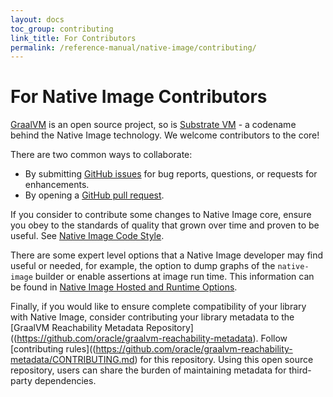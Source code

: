 ```yaml
---
layout: docs
toc_group: contributing
link_title: For Contributors
permalink: /reference-manual/native-image/contributing/
---
```


# For Native Image Contributors

[GraalVM](https://github.com/oracle/graal/) is an open source project, so is [Substrate VM](https://github.com/oracle/graal/tree/master/substratevm) - a codename behind the Native Image technology.
We welcome contributors to the core!

There are two common ways to collaborate:

- By submitting [GitHub issues](https://github.com/oracle/graal/issues) for bug reports, questions, or requests for enhancements.
- By opening a [GitHub pull request](https://github.com/oracle/graal/pulls).

<!-- If you consider to contribute some changes to Native Image core, there is a ruleset grown over time and proven to be useful. See [Native Image Code Style](CodeStyle.md) to ensure the same standards of quality. -->

If you consider to contribute some changes to Native Image core, ensure you obey to the standards of quality that grown over time and proven to be useful. See [Native Image Code Style](CodeStyle.md).

There are some expert level options that a Native Image developer may find useful or needed, for example, the option to dump graphs of the `native-image` builder or enable assertions at image run time. This information can be found in [Native Image Hosted and Runtime Options](HostedvsRuntimeOptions.md).

Finally, if you would like to ensure complete compatibility of your library with Native Image, consider contributing your library metadata to the [GraalVM Reachability Metadata Repository]((https://github.com/oracle/graalvm-reachability-metadata). Follow [contributing rules]((https://github.com/oracle/graalvm-reachability-metadata/CONTRIBUTING.md) for this repository. Using this open source repository, users can share the burden of maintaining metadata for third-party dependencies.

<!-- 
Finally, if you would like to include your library to the [GraalVM Reachability Metadata Repository]((https://github.com/oracle/graalvm-reachability-metadata), [follow the checklist]((https://github.com/oracle/graalvm-reachability-metadata/CONTRIBUTING.md) for adding your library metadata to this repository.  -->